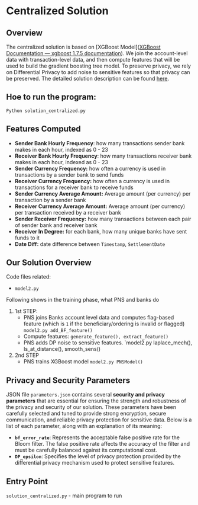 # Centralized Solution

 ## Overview

The centralized solution is based on [XGBoost Model]([XGBoost Documentation — xgboost 1.7.5 documentation](https://xgboost.readthedocs.io/en/stable/)). We join the account-level data with transaction-level data, and then compute features that will be used to build the gradient boosting tree model. To preserve privacy, we rely on Differential Privacy to add noise to sensitive features so that privacy can be preserved. The detailed solution description can be found [here](https://rutgers.box.com/s/q84zjo3edv5d1e1eu67ypihiw8cb2djq).

## Hoe to run the program:

```shell
Python solution_centralized.py
```

## Features Computed

- **Sender Bank Hourly Frequency**: how many transactions sender bank makes in each hour, indexed as 0 - 23
- **Receiver Bank Hourly Frequency**: how many transactions receiver bank makes in each hour, indexed as 0 - 23
- **Sender Currency Frequency:** how often a currency is used in transactions by a sender bank to send funds
- **Receiver Currency Frequency:** how often a currency is used in transactions for a receiver bank to receive funds
- **Sender Currency Average Amount:** Average amount (per currency) per transaction by a sender bank
- **Receiver Currency Average Amount:** Average amount (per currency) per transaction received by a receiver bank
- **Sender Receiver Frequency:** how many transactions between each pair of sender bank and receiver bank
- **Receiver In Degree:** for each bank, how many unique banks have sent funds to it
- **Date Diff:** date difference between `Timestamp`, `SettlementDate` 



## Our Solution Overview

Code files related:

  - `model2.py`

Following shows in the training phase, what PNS and banks do

1. 1st STEP:
   - PNS joins Banks account level data and computes flag-based feature (which is `1` if the beneficiary/ordering is invalid or flagged)
     `model2.py add_BF_feature()`<br>
   - Compute features: `generate_feature(), extract_feature()`
   - PNS adds DP noise to sensitive features.  `model2.py laplace_mech(), ls_at_distance(), smooth_sens()
2. 2nd STEP
   - PNS trains XGBoost model  `model2.py PNSModel()`

## Privacy and Security Parameters

JSON file `parameters.json` contains several **security and privacy parameters** that are essential for ensuring the strength and robustness of the privacy and security of our solution. These parameters have been carefully selected and tuned to provide strong encryption, secure communication, and reliable privacy protection for sensitive data. Below is a list of each parameter, along with an explanation of its meaning:

- **`bf_error_rate`**: Represents the acceptable false positive rate for the Bloom filter. The false positive rate affects the accuracy of the filter and must be carefully balanced against its computational cost.
- **`DP_epsilon`**: Specifies the level of privacy protection provided by the differential privacy mechanism used to protect sensitive features.



## Entry Point

`solution_centralized.py` - main program to run
